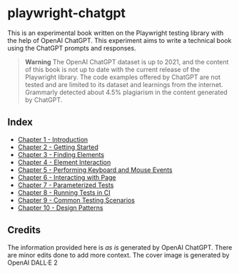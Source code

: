 # playwright-chatgpt

This is an experimental book written on the Playwright testing library with the help of OpenAI ChatGPT. 
This experiment aims to write a technical book using the ChatGPT prompts and responses.

> **Warning**
> The OpenAI ChatGPT dataset is up to 2021, and the content of this book is not up to date with the current release of the Playwright library.
> The code examples offered by ChatGPT are not tested and are limited to its dataset and learnings from the internet. Grammarly detected about 4.5% plagiarism in the content generated by ChatGPT.

## Index

- [Chapter 1 - Introduction](CHAPTER1.MD)
- [Chapter 2 - Getting Started](CHAPTER2.MD)
- [Chapter 3 - Finding Elements](CHAPTER3.MD)
- [Chapter 4 - Element Interaction](CHAPTER4.MD)
- [Chapter 5 - Performing Keyboard and Mouse Events](CHAPTER5.MD)
- [Chapter 6 - Interacting with Page](CHAPTER6.MD)
- [Chapter 7 - Parameterized Tests](CHAPTER7.MD)
- [Chapter 8 - Running Tests in CI](CHAPTER8.MD)
- [Chapter 9 - Common Testing Scenarios](CHAPTER9.MD)
- [Chapter 10 - Design Patterns](CHAPTER10.MD)

## Credits

The information provided here is _as is_ generated by OpenAI ChatGPT. There are minor edits done to add more context.
The cover image is generated by OpenAI DALL·E 2
